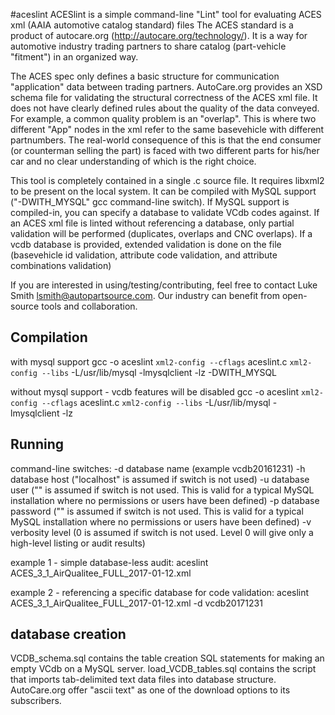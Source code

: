 #aceslint
ACESlint is a simple command-line "Lint" tool for evaluating ACES xml (AAIA automotive catalog standard) files
The ACES standard is a product of autocare.org (http://autocare.org/technology/).
It is a way for automotive industry trading partners to share catalog (part-vehicle "fitment") in an organized way.

The ACES spec only defines a basic structure for communication "application" data between trading partners. AutoCare.org
provides an XSD schema file for validating the structural correctness of the ACES xml file. It does not have clearly defined
rules about the quality of the data conveyed. For example, a common quality problem is an "overlap".
This is where two different "App" nodes in the xml refer to the same basevehicle with different partnumbers. The real-world
consequence of this is that the end consumer (or counterman selling the part) is faced with two different parts for his/her
car and no clear understanding of which is the right choice.

This tool is completely contained in a single .c source file. It requires libxml2 to be present on the local system.
It can be compiled with MySQL support ("-DWITH_MYSQL" gcc command-line switch). If MySQL support is compiled-in, you
can specify a database to validate VCdb codes against. If an ACES xml file is linted without referencing a database,
only partial validation will be performed (duplicates, overlaps and CNC overlaps). If a vcdb database is provided, extended
validation is done on the file (basevehicle id validation, attribute code validation, and attribute combinations validation)

If you are interested in using/testing/contributing, feel free to contact Luke Smith lsmith@autopartsource.com. Our industry
can benefit from open-source tools and collaboration.



Compilation
----------------------------
with mysql support
gcc -o aceslint `xml2-config --cflags` aceslint.c `xml2-config --libs` -L/usr/lib/mysql -lmysqlclient -lz -DWITH_MYSQL


without mysql support - vcdb features will be disabled
gcc -o aceslint `xml2-config --cflags` aceslint.c `xml2-config --libs` -L/usr/lib/mysql -lmysqlclient -lz



Running
---------------------------

command-line switches:
-d  database name (example vcdb20161231)
-h  database host ("localhost" is assumed if switch is not used)
-u  database user ("" is assumed if switch is not used. This is valid for a typical MySQL installation where no permissions or users have been defined)
-p  database password ("" is assumed if switch is not used. This is valid for a typical MySQL installation where no permissions or users have been defined)
-v  verbosity level (0 is assumed if switch is not used. Level 0 will give only a high-level listing or audit results)

example 1 - simple database-less audit:
aceslint ACES_3_1_AirQualitee_FULL_2017-01-12.xml

example 2 - referencing a specific database for code validation:
aceslint ACES_3_1_AirQualitee_FULL_2017-01-12.xml -d vcdb20171231



database creation
--------------------------
VCDB_schema.sql contains the table creation SQL statements for making an empty VCdb on a MySQL server. 
load_VCDB_tables.sql contains the script that imports tab-delimited text data files into database structure. AutoCare.org offer 
"ascii text" as one of the download options to its subscribers.









